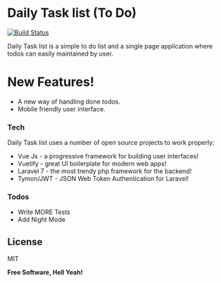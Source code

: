 # Daily Task list (To Do)

[![Build Status](https://travis-ci.org/joemccann/dillinger.svg?branch=master)](https://daily-task-list.herokuapp.com)

Daily Task list is a simple to do list and a single page application where todos can easily maintained by user.

# New Features!

  - A new way of handling done todos.
  - Mobile friendly user interface.

### Tech

Daily Task list uses a number of open source projects to work properly:

* Vue Js - a progressive framework for building user interfaces!
* Vuetify - great UI boilerplate for modern web apps!
* Laravel 7 - the most trendy php framework for the backend!
* Tymon/JWT - JSON Web Token Authentication for Laravel!

### Todos

 - Write MORE Tests
 - Add Night Mode

License
----

MIT


**Free Software, Hell Yeah!**
